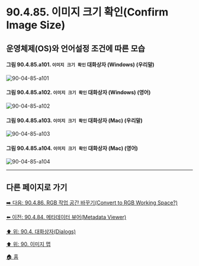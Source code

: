 # 90.4.85. 이미지 크기 확인(Confirm Image Size)
## 운영체제(OS)와 언어설정 조건에 따른 모습
<a id="90-04-85-a101"></a>

#### 그림 90.4.85.a101. `이미지 크기 확인` 대화상자 (Windows) (우리말)
![90-04-85-a101](https://github.com/wonder13662/gimp/assets/15767104/b15f3278-3ecc-462e-b769-a181411a2a76)

<a id="90-04-85-a102"></a>

#### 그림 90.4.85.a102. `이미지 크기 확인` 대화상자 (Windows) (영어)
![90-04-85-a102](https://github.com/wonder13662/gimp/assets/15767104/99b8b4b1-9a5c-46d8-9499-45fbc8daa833)

#### 그림 90.4.85.a103. `이미지 크기 확인` 대화상자 (Mac) (우리말)
![90-04-85-a103](https://github.com/wonder13662/gimp/assets/15767104/4efcac19-d58c-4e27-ba81-7bee89c6a8f4)

#### 그림 90.4.85.a104. `이미지 크기 확인` 대화상자 (Mac) (영어)
![90-04-85-a104](https://github.com/wonder13662/gimp/assets/15767104/c77a48ac-0794-4079-ba64-9ec10da1d69a)

***

## 다른 페이지로 가기

[➡️ 다음: 90.4.86. RGB 작업 공간 바꾸기(Convert to RGB Working Space?)](./90-04-86-convert_to_rgb_working_space.md)

[⬅️ 이전: 90.4.84. 메타데이터 뷰어(Metadata Viewer)](./90-04-84-metadata_viewer.md)

[⬆️ 위: 90.4. 대화상자(Dialogs)](./90-04-00-dialogs.md)

[⬆️ 위: 90. 이미지 맵](./90-00-image-map.md)

[🏠 홈](./00-home.md)
